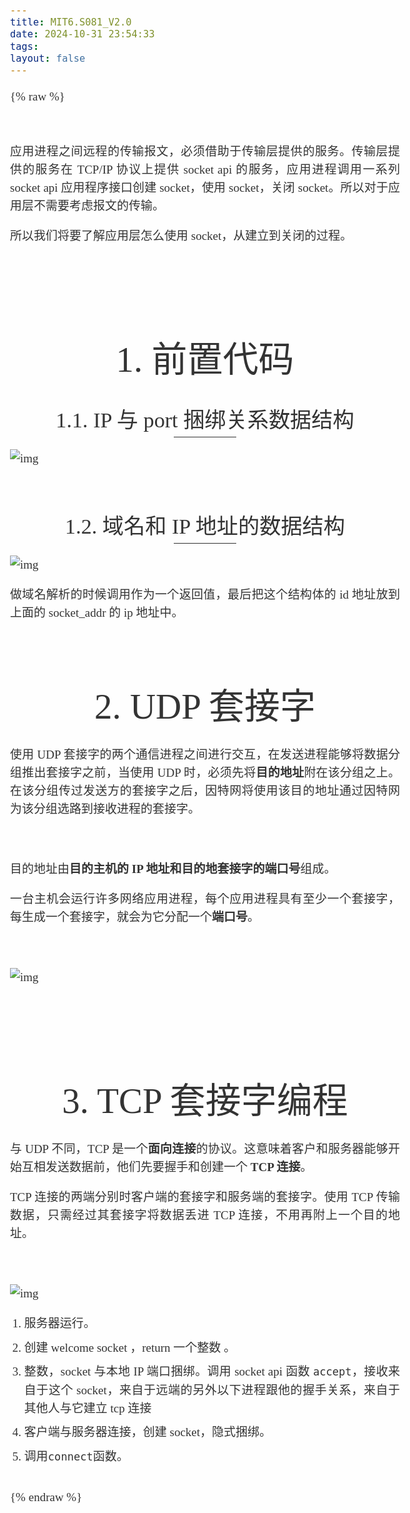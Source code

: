 ```yaml
---
title: MIT6.S081_V2.0
date: 2024-10-31 23:54:33
tags:
layout: false
---
```


{% raw %}

<!doctype html>
<html>
<head>
<meta charset='UTF-8'><meta name='viewport' content='width=device-width initial-scale=1'>

<style type='text/css'>html {overflow-x: initial !important;}:root { --bg-color:#ffffff; --text-color:#333333; --select-text-bg-color:#B5D6FC; --select-text-font-color:auto; --monospace:"Lucida Console",Consolas,"Courier",monospace; --title-bar-height:20px; }
.mac-os-11 { --title-bar-height:28px; }
html { font-size: 14px; background-color: var(--bg-color); color: var(--text-color); font-family: "Helvetica Neue", Helvetica, Arial, sans-serif; -webkit-font-smoothing: antialiased; }
h1, h2, h3, h4, h5 { white-space: pre-wrap; }
body { margin: 0px; padding: 0px; height: auto; inset: 0px; font-size: 1rem; line-height: 1.42857; overflow-x: hidden; background: inherit; }
iframe { margin: auto; }
a.url { word-break: break-all; }
a:active, a:hover { outline: 0px; }
.in-text-selection, ::selection { text-shadow: none; background: var(--select-text-bg-color); color: var(--select-text-font-color); }
#write { margin: 0px auto; height: auto; width: inherit; word-break: normal; overflow-wrap: break-word; position: relative; white-space: normal; overflow-x: visible; padding-top: 36px; }
#write.first-line-indent p { text-indent: 2em; }
#write.first-line-indent li p, #write.first-line-indent p * { text-indent: 0px; }
#write.first-line-indent li { margin-left: 2em; }
.for-image #write { padding-left: 8px; padding-right: 8px; }
body.typora-export { padding-left: 30px; padding-right: 30px; }
.typora-export .footnote-line, .typora-export li, .typora-export p { white-space: pre-wrap; }
.typora-export .task-list-item input { pointer-events: none; }
@media screen and (max-width: 500px) {
  body.typora-export { padding-left: 0px; padding-right: 0px; }
  #write { padding-left: 20px; padding-right: 20px; }
}
#write li > figure:last-child { margin-bottom: 0.5rem; }
#write ol, #write ul { position: relative; }
img { max-width: 100%; vertical-align: middle; image-orientation: from-image; }
button, input, select, textarea { color: inherit; font: inherit; }
input[type="checkbox"], input[type="radio"] { line-height: normal; padding: 0px; }
*, ::after, ::before { box-sizing: border-box; }
#write h1, #write h2, #write h3, #write h4, #write h5, #write h6, #write p, #write pre { width: inherit; }
#write h1, #write h2, #write h3, #write h4, #write h5, #write h6, #write p { position: relative; }
p { line-height: inherit; }
h1, h2, h3, h4, h5, h6 { break-after: avoid-page; break-inside: avoid; orphans: 4; }
p { orphans: 4; }
h1 { font-size: 2rem; }
h2 { font-size: 1.8rem; }
h3 { font-size: 1.6rem; }
h4 { font-size: 1.4rem; }
h5 { font-size: 1.2rem; }
h6 { font-size: 1rem; }
.md-math-block, .md-rawblock, h1, h2, h3, h4, h5, h6, p { margin-top: 1rem; margin-bottom: 1rem; }
.hidden { display: none; }
.md-blockmeta { color: rgb(204, 204, 204); font-weight: 700; font-style: italic; }
a { cursor: pointer; }
sup.md-footnote { padding: 2px 4px; background-color: rgba(238, 238, 238, 0.7); color: rgb(85, 85, 85); border-radius: 4px; cursor: pointer; }
sup.md-footnote a, sup.md-footnote a:hover { color: inherit; text-transform: inherit; text-decoration: inherit; }
#write input[type="checkbox"] { cursor: pointer; width: inherit; height: inherit; }
figure { overflow-x: auto; margin: 1.2em 0px; max-width: calc(100% + 16px); padding: 0px; }
figure > table { margin: 0px; }
thead, tr { break-inside: avoid; break-after: auto; }
thead { display: table-header-group; }
table { border-collapse: collapse; border-spacing: 0px; width: 100%; overflow: auto; break-inside: auto; text-align: left; }
table.md-table td { min-width: 32px; }
.CodeMirror-gutters { border-right: 0px; background-color: inherit; }
.CodeMirror-linenumber { user-select: none; }
.CodeMirror { text-align: left; }
.CodeMirror-placeholder { opacity: 0.3; }
.CodeMirror pre { padding: 0px 4px; }
.CodeMirror-lines { padding: 0px; }
div.hr:focus { cursor: none; }
#write pre { white-space: pre-wrap; }
#write.fences-no-line-wrapping pre { white-space: pre; }
#write pre.ty-contain-cm { white-space: normal; }
.CodeMirror-gutters { margin-right: 4px; }
.md-fences { font-size: 0.9rem; display: block; break-inside: avoid; text-align: left; overflow: visible; white-space: pre; background: inherit; position: relative !important; }
.md-fences-adv-panel { width: 100%; margin-top: 10px; text-align: center; padding-top: 0px; padding-bottom: 8px; overflow-x: auto; }
#write .md-fences.mock-cm { white-space: pre-wrap; }
.md-fences.md-fences-with-lineno { padding-left: 0px; }
#write.fences-no-line-wrapping .md-fences.mock-cm { white-space: pre; overflow-x: auto; }
.md-fences.mock-cm.md-fences-with-lineno { padding-left: 8px; }
.CodeMirror-line, twitterwidget { break-inside: avoid; }
svg { break-inside: avoid; }
.footnotes { opacity: 0.8; font-size: 0.9rem; margin-top: 1em; margin-bottom: 1em; }
.footnotes + .footnotes { margin-top: 0px; }
.md-reset { margin: 0px; padding: 0px; border: 0px; outline: 0px; vertical-align: top; background: 0px 0px; text-decoration: none; text-shadow: none; float: none; position: static; width: auto; height: auto; white-space: nowrap; cursor: inherit; -webkit-tap-highlight-color: transparent; line-height: normal; font-weight: 400; text-align: left; box-sizing: content-box; direction: ltr; }
li div { padding-top: 0px; }
blockquote { margin: 1rem 0px; }
li .mathjax-block, li p { margin: 0.5rem 0px; }
li blockquote { margin: 1rem 0px; }
li { margin: 0px; position: relative; }
blockquote > :last-child { margin-bottom: 0px; }
blockquote > :first-child, li > :first-child { margin-top: 0px; }
.footnotes-area { color: rgb(136, 136, 136); margin-top: 0.714rem; padding-bottom: 0.143rem; white-space: normal; }
#write .footnote-line { white-space: pre-wrap; }
@media print {
  body, html { border: 1px solid transparent; height: 99%; break-after: avoid; break-before: avoid; font-variant-ligatures: no-common-ligatures; }
  #write { margin-top: 0px; border-color: transparent !important; padding-top: 0px !important; padding-bottom: 0px !important; }
  .typora-export * { -webkit-print-color-adjust: exact; }
  .typora-export #write { break-after: avoid; }
  .typora-export #write::after { height: 0px; }
  .is-mac table { break-inside: avoid; }
  #write > p:nth-child(1) { margin-top: 0px; }
  .typora-export-show-outline .typora-export-sidebar { display: none; }
  figure { overflow-x: visible; }
}
.footnote-line { margin-top: 0.714em; font-size: 0.7em; }
a img, img a { cursor: pointer; }
pre.md-meta-block { font-size: 0.8rem; min-height: 0.8rem; white-space: pre-wrap; background: rgb(204, 204, 204); display: block; overflow-x: hidden; }
p > .md-image:only-child:not(.md-img-error) img, p > img:only-child { display: block; margin: auto; }
#write.first-line-indent p > .md-image:only-child:not(.md-img-error) img { left: -2em; position: relative; }
p > .md-image:only-child { display: inline-block; width: 100%; }
#write .MathJax_Display { margin: 0.8em 0px 0px; }
.md-math-block { width: 100%; }
.md-math-block:not(:empty)::after { display: none; }
.MathJax_ref { fill: currentcolor; }
[contenteditable="true"]:active, [contenteditable="true"]:focus, [contenteditable="false"]:active, [contenteditable="false"]:focus { outline: 0px; box-shadow: none; }
.md-task-list-item { position: relative; list-style-type: none; }
.task-list-item.md-task-list-item { padding-left: 0px; }
.md-task-list-item > input { position: absolute; top: 0px; left: 0px; margin-left: -1.2em; margin-top: calc(1em - 10px); border: none; }
.math { font-size: 1rem; }
.md-toc { min-height: 3.58rem; position: relative; font-size: 0.9rem; border-radius: 10px; }
.md-toc-content { position: relative; margin-left: 0px; }
.md-toc-content::after, .md-toc::after { display: none; }
.md-toc-item { display: block; color: rgb(65, 131, 196); }
.md-toc-item a { text-decoration: none; }
.md-toc-inner:hover { text-decoration: underline; }
.md-toc-inner { display: inline-block; cursor: pointer; }
.md-toc-h1 .md-toc-inner { margin-left: 0px; font-weight: 700; }
.md-toc-h2 .md-toc-inner { margin-left: 2em; }
.md-toc-h3 .md-toc-inner { margin-left: 4em; }
.md-toc-h4 .md-toc-inner { margin-left: 6em; }
.md-toc-h5 .md-toc-inner { margin-left: 8em; }
.md-toc-h6 .md-toc-inner { margin-left: 10em; }
@media screen and (max-width: 48em) {
  .md-toc-h3 .md-toc-inner { margin-left: 3.5em; }
  .md-toc-h4 .md-toc-inner { margin-left: 5em; }
  .md-toc-h5 .md-toc-inner { margin-left: 6.5em; }
  .md-toc-h6 .md-toc-inner { margin-left: 8em; }
}
a.md-toc-inner { font-size: inherit; font-style: inherit; font-weight: inherit; line-height: inherit; }
.footnote-line a:not(.reversefootnote) { color: inherit; }
.reversefootnote { font-family: ui-monospace, sans-serif; }
.md-attr { display: none; }
.md-fn-count::after { content: "."; }
code, pre, samp, tt { font-family: var(--monospace); }
kbd { margin: 0px 0.1em; padding: 0.1em 0.6em; font-size: 0.8em; color: rgb(36, 39, 41); background: rgb(255, 255, 255); border: 1px solid rgb(173, 179, 185); border-radius: 3px; box-shadow: rgba(12, 13, 14, 0.2) 0px 1px 0px, rgb(255, 255, 255) 0px 0px 0px 2px inset; white-space: nowrap; vertical-align: middle; }
.md-comment { color: rgb(162, 127, 3); opacity: 0.6; font-family: var(--monospace); }
code { text-align: left; vertical-align: initial; }
a.md-print-anchor { white-space: pre !important; border-width: initial !important; border-style: none !important; border-color: initial !important; display: inline-block !important; position: absolute !important; width: 1px !important; right: 0px !important; outline: 0px !important; background: 0px 0px !important; text-decoration: initial !important; text-shadow: initial !important; }
.os-windows.monocolor-emoji .md-emoji { font-family: "Segoe UI Symbol", sans-serif; }
.md-diagram-panel > svg { max-width: 100%; }
[lang="flow"] svg, [lang="mermaid"] svg { max-width: 100%; height: auto; }
[lang="mermaid"] .node text { font-size: 1rem; }
table tr th { border-bottom: 0px; }
video { max-width: 100%; display: block; margin: 0px auto; }
iframe { max-width: 100%; width: 100%; border: none; }
.highlight td, .highlight tr { border: 0px; }
mark { background: rgb(255, 255, 0); color: rgb(0, 0, 0); }
.md-html-inline .md-plain, .md-html-inline strong, mark .md-inline-math, mark strong { color: inherit; }
.md-expand mark .md-meta { opacity: 0.3 !important; }
mark .md-meta { color: rgb(0, 0, 0); }
@media print {
  .typora-export h1, .typora-export h2, .typora-export h3, .typora-export h4, .typora-export h5, .typora-export h6 { break-inside: avoid; }
}
.md-diagram-panel .messageText { stroke: none !important; }
.md-diagram-panel .start-state { fill: var(--node-fill); }
.md-diagram-panel .edgeLabel rect { opacity: 1 !important; }
.md-fences.md-fences-math { font-size: 1em; }
.md-fences-advanced:not(.md-focus) { padding: 0px; white-space: nowrap; border: 0px; }
.md-fences-advanced:not(.md-focus) { background: inherit; }
.typora-export-show-outline .typora-export-content { max-width: 1440px; margin: auto; display: flex; flex-direction: row; }
.typora-export-sidebar { width: 300px; font-size: 0.8rem; margin-top: 80px; margin-right: 18px; }
.typora-export-show-outline #write { --webkit-flex:2; flex: 2 1 0%; }
.typora-export-sidebar .outline-content { position: fixed; top: 0px; max-height: 100%; overflow: hidden auto; padding-bottom: 30px; padding-top: 60px; width: 300px; }
@media screen and (max-width: 1024px) {
  .typora-export-sidebar, .typora-export-sidebar .outline-content { width: 240px; }
}
@media screen and (max-width: 800px) {
  .typora-export-sidebar { display: none; }
}
.outline-content li, .outline-content ul { margin-left: 0px; margin-right: 0px; padding-left: 0px; padding-right: 0px; list-style: none; overflow-wrap: anywhere; }
.outline-content ul { margin-top: 0px; margin-bottom: 0px; }
.outline-content strong { font-weight: 400; }
.outline-expander { width: 1rem; height: 1.42857rem; position: relative; display: table-cell; vertical-align: middle; cursor: pointer; padding-left: 4px; }
.outline-expander::before { content: ""; position: relative; font-family: Ionicons; display: inline-block; font-size: 8px; vertical-align: middle; }
.outline-item { padding-top: 3px; padding-bottom: 3px; cursor: pointer; }
.outline-expander:hover::before { content: ""; }
.outline-h1 > .outline-item { padding-left: 0px; }
.outline-h2 > .outline-item { padding-left: 1em; }
.outline-h3 > .outline-item { padding-left: 2em; }
.outline-h4 > .outline-item { padding-left: 3em; }
.outline-h5 > .outline-item { padding-left: 4em; }
.outline-h6 > .outline-item { padding-left: 5em; }
.outline-label { cursor: pointer; display: table-cell; vertical-align: middle; text-decoration: none; color: inherit; }
.outline-label:hover { text-decoration: underline; }
.outline-item:hover { border-color: rgb(245, 245, 245); background-color: var(--item-hover-bg-color); }
.outline-item:hover { margin-left: -28px; margin-right: -28px; border-left: 28px solid transparent; border-right: 28px solid transparent; }
.outline-item-single .outline-expander::before, .outline-item-single .outline-expander:hover::before { display: none; }
.outline-item-open > .outline-item > .outline-expander::before { content: ""; }
.outline-children { display: none; }
.info-panel-tab-wrapper { display: none; }
.outline-item-open > .outline-children { display: block; }
.typora-export .outline-item { padding-top: 1px; padding-bottom: 1px; }
.typora-export .outline-item:hover { margin-right: -8px; border-right: 8px solid transparent; }
.typora-export .outline-expander::before { content: "+"; font-family: inherit; top: -1px; }
.typora-export .outline-expander:hover::before, .typora-export .outline-item-open > .outline-item > .outline-expander::before { content: "−"; }
.typora-export-collapse-outline .outline-children { display: none; }
.typora-export-collapse-outline .outline-item-open > .outline-children, .typora-export-no-collapse-outline .outline-children { display: block; }
.typora-export-no-collapse-outline .outline-expander::before { content: "" !important; }
.typora-export-show-outline .outline-item-active > .outline-item .outline-label { font-weight: 700; }
.md-inline-math-container mjx-container { zoom: 0.95; }
mjx-container { break-inside: avoid; }


html {
    font-size: 19px;
}

html, body {
    margin: auto;
    background: #fefefe;
    -webkit-font-smoothing: antialiased;
}
body {
    font-family: "Vollkorn", Palatino, Times;
    color: #333;
    line-height: 1.4;
    text-align: justify;
}

#write {
    max-width: 960px;
    margin: 0 auto;
    margin-bottom: 2em;
    line-height: 1.53;
    padding-top: 40px;
}

@media only screen and (min-width: 1400px) {
    #write {
        max-width: 1100px;
    }
}

@media print {
    html {
        font-size: 13px;
    }
}

/* Typography
-------------------------------------------------------- */

#write>h1:first-child,
h1 {
    margin-top: 1.6em;
    font-weight: normal;
}

h1 {
    font-size:3em;
}

h2 {
    margin-top:2em;
    font-weight: normal;
}

h3 {
    font-weight: normal;
    font-style: italic;
    margin-top: 3em;
}

h1, 
h2, 
h3{
    text-align: center;
}

h2:after{
    border-bottom: 1px solid #2f2f2f;
    content: '';
    width: 100px;
    display: block;
    margin: 0 auto;
    height: 1px;
}

h1+h2, h2+h3 {
    margin-top: 0.83em;
}

p,
.mathjax-block {
    margin-top: 0;
    -webkit-hypens: auto;
    -moz-hypens: auto;
    hyphens: auto;
}
ul {
    list-style: square;
    padding-left: 1.2em;
}
ol {
    padding-left: 1.2em;
}

@media print {
    ol {
        padding-left: 40px;
    }
}

blockquote {
    margin-left: 1em;
    padding-left: 1em;
    border-left: 1px solid #ddd;
}
code,
pre {
    font-family: "Consolas", "Menlo", "Monaco", monospace, serif;
    font-size: .9em;
    background: white;
}
.md-fences{
    margin-left: 1em;
    padding-left: 1em;
    border: 1px solid #ddd;
    padding-bottom: 8px;
    padding-top: 6px;
    margin-bottom: 1.5em;
}

a {
    color: #2484c1;
    text-decoration: none;
}
a:hover {
    text-decoration: underline;
}
a img {
    border: none;
}
h1 a,
h1 a:hover {
    color: #333;
    text-decoration: none;
}
hr {
    color: #ddd;
    height: 1px;
    margin: 2em 0;
    border-top: solid 1px #ddd;
    border-bottom: none;
    border-left: 0;
    border-right: 0;
}
.ty-table-edit {
    background: #ededed;
    padding-top: 4px;
}
table {
    margin-bottom: 1.333333rem
}
table th,
table td {
    padding: 8px;
    line-height: 1.333333rem;
    vertical-align: top;
    border-top: 1px solid #ddd
}
table th {
    font-weight: bold
}
table thead th {
    vertical-align: bottom
}
table caption+thead tr:first-child th,
table caption+thead tr:first-child td,
table colgroup+thead tr:first-child th,
table colgroup+thead tr:first-child td,
table thead:first-child tr:first-child th,
table thead:first-child tr:first-child td {
    border-top: 0
}
table tbody+tbody {
    border-top: 2px solid #ddd
}

.task-list{
    padding:0;
}

.md-task-list-item {
    padding-left: 1.6rem;
}

.md-task-list-item > input:before {
    content: '\221A';
    display: inline-block;
    width: 1.33333333rem;
    height: 1.6rem;
    vertical-align: middle;
    text-align: center;
    color: #ddd;
    background-color: #fefefe;
}

.md-task-list-item > input:checked:before,
.md-task-list-item > input[checked]:before{
    color: inherit;
}
.md-tag {
    color: inherit;
    font: inherit;
}
#write pre.md-meta-block {
    min-height: 35px;
    padding: 0.5em 1em;
}
#write pre.md-meta-block {
    white-space: pre;
    background: #f8f8f8;
    border: 0px;
    color: #999;
    
    width: 100vw;
    max-width: calc(100% + 60px);
    margin-left: -30px;
    border-left: 30px #f8f8f8 solid;
    border-right: 30px #f8f8f8 solid;

​    margin-bottom: 2em;
​    margin-top: -1.3333333333333rem;
​    padding-top: 26px;
​    padding-bottom: 10px;
​    line-height: 1.8em;
​    font-size: 0.9em;
​    font-size: 0.76em;
​    padding-left: 0;
}
.md-img-error.md-image>.md-meta{
​    vertical-align: bottom;
}
#write>h5.md-focus:before {
​    top: 2px;
}

.md-toc {
    margin-top: 40px;
}

.md-toc-content {
    padding-bottom: 20px;
}

.outline-expander:before {
    color: inherit;
    font-size: 14px;
    top: auto;
    content: "\f0da";
    font-family: FontAwesome;
}

.outline-expander:hover:before,
.outline-item-open>.outline-item>.outline-expander:before {
    content: "\f0d7";
}

/** source code mode */
#typora-source {
    font-family: Courier, monospace;
    color: #6A6A6A;
}

.html-for-mac #typora-sidebar {
    -webkit-box-shadow: 0 6px 12px rgba(0, 0, 0, .175);
    box-shadow: 0 6px 12px rgba(0, 0, 0, .175);
}

.cm-s-typora-default .cm-header, 
.cm-s-typora-default .cm-property,
.CodeMirror.cm-s-typora-default div.CodeMirror-cursor {
    color: #428bca;
}

.cm-s-typora-default .cm-atom, .cm-s-typora-default .cm-number {
    color: #777777;
}

.typora-node .file-list-item-parent-loc, 
.typora-node .file-list-item-time, 
.typora-node .file-list-item-summary {
    font-family: arial, sans-serif;
}

.md-task-list-item>input {
    margin-left: -1.3em;
    margin-top: calc(1rem - 12px);
}

.md-mathjax-midline {
    background: #fafafa;
}

.md-fences .code-tooltip {
    bottom: -2em !important;
}

.dropdown-menu .divider {
    border-color: #e5e5e5;
}


</style><title>1</title>
</head>
<body class='typora-export os-windows'><div class='typora-export-content'>
<div id='write'  class=''><p><span>应用进程之间远程的传输报文，必须借助于传输层提供的服务。传输层提供的服务在 TCP/IP 协议上提供 socket api 的服务，应用进程调用一系列 socket api 应用程序接口创建 socket，使用 socket，关闭 socket。所以对于应用层不需要考虑报文的传输。</span></p><p><span>所以我们将要了解应用层怎么使用 socket，从建立到关闭的过程。</span></p><p>&nbsp;</p><h1 id='1-前置代码'><span>1. 前置代码</span></h1><h2 id='11-ip-与-port-捆绑关系数据结构'><span>1.1. IP 与 port 捆绑关系数据结构</span></h2><p><img src="https://cdn.nlark.com/yuque/0/2024/jpeg/40540759/1714913271362-0aa0db1a-d117-4ed1-bae8-a3b430df4657.jpeg" referrerpolicy="no-referrer" alt="img"></p><h2 id='12-域名和-ip-地址的数据结构'><span>1.2. 域名和 IP 地址的数据结构</span></h2><p><img src="https://cdn.nlark.com/yuque/0/2024/jpeg/40540759/1714914055166-a116bd1b-8d52-4fae-83c4-c57adfb50552.jpeg" referrerpolicy="no-referrer" alt="img"></p><p><span>做域名解析的时候调用作为一个返回值，最后把这个结构体的 id 地址放到上面的 socket_addr 的 ip 地址中。</span></p><h1 id='2-udp-套接字'><span>2. UDP 套接字</span></h1><p><span>使用 UDP 套接字的两个通信进程之间进行交互，在发送进程能够将数据分组推出套接字之前，当使用 UDP 时，必须先将</span><strong><span>目的地址</span></strong><span>附在该分组之上。在该分组传过发送方的套接字之后，因特网将使用该目的地址通过因特网为该分组选路到接收进程的套接字。</span></p><p>&nbsp;</p><p><span>目的地址由</span><strong><span>目的主机的 IP 地址和目的地套接字的端口号</span></strong><span>组成。</span></p><p><span>一台主机会运行许多网络应用进程，每个应用进程具有至少一个套接字，每生成一个套接字，就会为它分配一个</span><strong><span>端口号</span></strong><span>。</span></p><p>&nbsp;</p><p><img src="https://cdn.nlark.com/yuque/0/2024/jpeg/40540759/1714910319230-fa763446-96b1-456b-a293-f7672b035a14.jpeg" referrerpolicy="no-referrer" alt="img"></p><p>&nbsp;</p><h1 id='3-tcp-套接字编程'><span>3. TCP 套接字编程</span></h1><p><span>与 UDP 不同，TCP 是一个</span><strong><span>面向连接</span></strong><span>的协议。这意味着客户和服务器能够开始互相发送数据前，他们先要握手和创建一个 </span><strong><span>TCP 连接</span></strong><span>。</span></p><p><span>TCP 连接的两端分别时客户端的套接字和服务端的套接字。使用 TCP 传输数据，只需经过其套接字将数据丢进 TCP 连接，不用再附上一个目的地址。</span></p><p>&nbsp;</p><p><img src="https://cdn.nlark.com/yuque/0/2024/png/40540759/1714912170694-2e9bab41-ac06-48d7-bb05-c17466c595ec.png" referrerpolicy="no-referrer" alt="img"></p><ol><li><p><span>服务器运行。</span></p></li><li><p><span>创建 welcome socket ，return 一个整数 。</span></p></li><li><p><span>整数，socket 与本地 IP 端口捆绑。调用 socket api 函数 </span><code>accept</code><span>，接收来自于这个 socket，来自于远端的另外以下进程跟他的握手关系，来自于其他人与它建立 tcp 连接</span></p></li><li><p><span>客户端与服务器连接，创建 socket，隐式捆绑。</span></p></li><li><p><span>调用</span><code>connect</code><span>函数。</span></p></li></ol></div></div>
</body>
</html>

{% endraw %}
